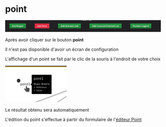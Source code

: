 
# point



![menu](screenshots/point.jpg)




Après avoir cliquer sur le bouton **point**



Il n'est pas disponible d'avoir un écran de configuration

L'affichage d'un point se fait par le clic de la souris à l'endroit de votre choix


![menu](screenshots/point-view.jpg)


Le résultat obtenu sera automatiquement

L'édition du point s'effectue à partir du formulaire de l'[éditeur Point](../editor/coordinates-space-point.md)
